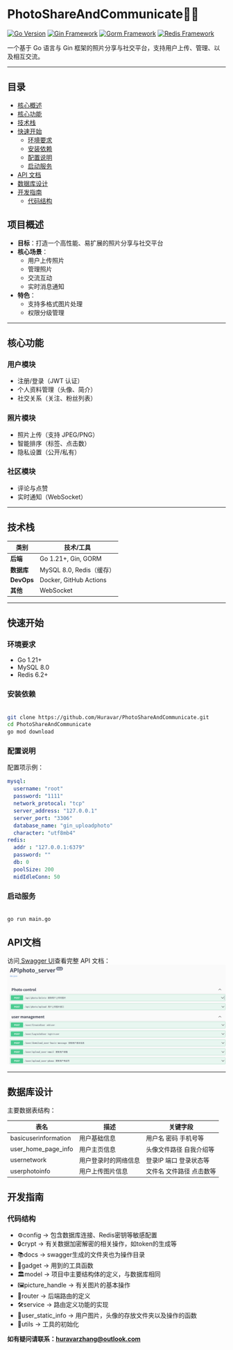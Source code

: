 # PhotoShareAndCommunicate📸🌐

[![Go Version](https://img.shields.io/badge/Go-1.21%2B-blue)](https://golang.org/)
[![Gin Framework](https://img.shields.io/badge/Gin-v1.10%2B-blue)](https://gin-gonic.com/)
[![Gorm Framework](https://img.shields.io/badge/Gorm-v1.26%2B-blue)](https://gorm.io/)
[![Redis Framework](https://img.shields.io/badge/Redis-v8.11.5%2B-blue)](https://redis.uptrace.dev/)

一个基于 Go 语言与 Gin 框架的照片分享与社交平台，支持用户上传、管理、以及相互交流。

---

## 目录

- [核心概述](#项目概述)
- [核心功能](#核心功能)
- [技术栈](#技术栈)
- [快速开始](#快速开始)
    - [环境要求](#环境要求)
    - [安装依赖](#安装依赖)
    - [配置说明](#配置说明)
    - [启动服务](#启动服务)
- [API 文档](#API文档)
- [数据库设计](#数据库设计)
- [开发指南](#开发指南)
    - [代码结构](#代码结构)

## 项目概述
- **目标**：打造一个高性能、易扩展的照片分享与社交平台
- **核心场景**：
    - 用户上传照片
    - 管理照片
    - 交流互动
    - 实时消息通知
- **特色**：
    - 支持多格式图片处理
    - 权限分级管理
    

---
## 核心功能
### 用户模块
- 注册/登录（JWT 认证）
- 个人资料管理（头像、简介）
- 社交关系（关注、粉丝列表）

### 照片模块
- 照片上传（支持 JPEG/PNG）
- 智能排序（标签、点击数）
- 隐私设置（公开/私有）

### 社区模块
- 评论与点赞
- 实时通知（WebSocket）

---
## 技术栈
| 类别       | 技术/工具                |
|------------|--------------------------|
| **后端**   | Go 1.21+, Gin, GORM      |
| **数据库** | MySQL 8.0, Redis（缓存） |
| **DevOps** | Docker, GitHub Actions   |
| **其他**   | WebSocket        |

---

## 快速开始
### 环境要求
- Go 1.21+
- MySQL 8.0
- Redis 6.2+

### 安装依赖
```bash

git clone https://github.com/Huravar/PhotoShareAndCommunicate.git
cd PhotoShareAndCommunicate
go mod download

```

### 配置说明
配置项示例：
```yaml
mysql:
  username: "root"
  password: "1111"
  network_protocal: "tcp"
  server_address: "127.0.0.1"
  server_port: "3306"
  database_name: "gin_uploadphoto"
  character: "utf8mb4"
redis:
  addr : "127.0.0.1:6379"
  password: ""
  db: 0
  poolSize: 200
  midIdleConn: 50
```

### 启动服务
```bash

go run main.go
```
## API文档
访问[ Swagger UI](http://localhost:8080/swagger/index.html)查看完整 API 文档：
![img.png](MarkdownFile/img.png)

---
## 数据库设计

主要数据表结构：

| 表名                   | 描述         | 关键字段          |
|----------------------|------------|---------------|
| basicuserinformation | 用户基础信息     | 用户名 密码 手机号等   |
| user_home_page_info  | 用户主页信息     | 头像文件路径 自我介绍等  |
| usernetwork          | 用户登录时的网络信息 | 登录IP 端口 登录状态等 |
| userphotoinfo        | 用户上传图片信息   | 文件名 文件路径 点击数等 |
## 开发指南
### 代码结构
- ⚙️config → 包含数据库连接、Redis密钥等敏感配置
- 🔒crypt → 有关数据加密解密的相关操作，如token的生成等
- 📚docs → swagger生成的文件夹也为操作目录
- 🧰gadget → 用到的工具函数
- 🏛️model → 项目中主要结构体的定义，与数据库相同
- 🖼️picture_handle → 有关图片的基本操作
- 🚦router → 后端路由的定义
- 🛠️service → 路由定义功能的实现
- 📸user_static_info → 用户图片，头像的存放文件夹以及操作的函数
- 🔌utils → 工具的初始化

**如有疑问请联系：huravarzhang@outlook.com**


